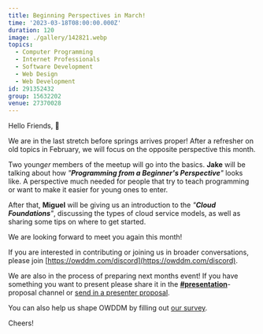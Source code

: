 ```yaml
---
title: Beginning Perspectives in March!
time: '2023-03-18T08:00:00.000Z'
duration: 120
image: ./gallery/142821.webp
topics:
  - Computer Programming
  - Internet Professionals
  - Software Development
  - Web Design
  - Web Development
id: 291352432
group: 15632202
venue: 27370028
---
```


Hello Friends, 👋

We are in the last stretch before springs arrives proper! After a refresher on old topics in February, we will focus on the opposite perspective this month.

Two young*er* members of the meetup will go into the basics. **Jake** will be talking about how *"**Programming from a Beginner's Perspective**"* looks like. A perspective much needed for people that try to teach programming or want to make it easier for young ones to enter.

After that, **Miguel** will be giving us an introduction to the *"**Cloud Foundations**"*, discussing the types of cloud service models, as well as sharing some tips on where to get started.

We are looking forward to meet you again this month!

If you are interested in contributing or joining us in broader conversations, please join [https://owddm.com/discord](https://owddm.com/discord).

We are also in the process of preparing next months event! If you have something you want to present please share it in the **[#presentation](https://discord.gg/tb5CZXen)**-proposal channel or [send in a presenter proposal](https://discord.gg/tb5CZXen).

You can also help us shape OWDDM by filling out [our survey](https://docs.google.com/forms/d/e/1FAIpQLSfzo6DecghqIfir5O-2eiuQXPf81j97XcOCVEr6eJgUSEGeMw/viewform).

Cheers!
